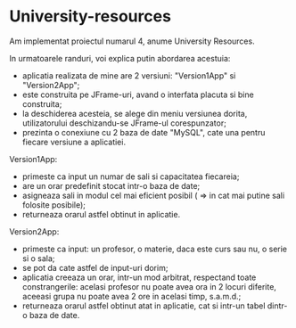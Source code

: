 # University-resources

Am implementat proiectul numarul 4, anume University Resources. 

In urmatoarele randuri, voi explica putin abordarea acestuia:
- aplicatia realizata de mine are 2 versiuni: "Version1App" si "Version2App";
- este construita pe JFrame-uri, avand o interfata placuta si bine construita;
- la deschiderea acesteia, se alege din meniu versiunea dorita, utilizatorului deschizandu-se JFrame-ul corespunzator;
- prezinta o conexiune cu 2 baza de date "MySQL", cate una pentru fiecare versiune a aplicatiei.

Version1App:
* primeste ca input un numar de sali si capacitatea fiecareia;
* are un orar predefinit stocat intr-o baza de date;
* asigneaza sali in modul cel mai eficient posibil ( => in cat mai putine sali folosite posibile);
* returneaza orarul astfel obtinut in aplicatie.

Version2App:
* primeste ca input: un profesor, o materie, daca este curs sau nu, o serie si o sala;
* se pot da cate astfel de input-uri dorim;
* aplicatia creeaza un orar, intr-un mod arbitrat, respectand toate constrangerile: acelasi profesor nu poate avea ora in 2 locuri diferite, aceeasi grupa nu poate avea 2 ore in acelasi timp, s.a.m.d.;
* returneaza orarul astfel obtinut atat in aplicatie, cat si intr-un tabel dintr-o baza de date.
